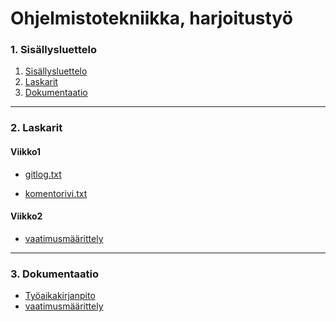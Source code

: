 Ohjelmistotekniikka, harjoitustyö
============
### 1. Sisällysluettelo
1. [Sisällysluettelo](#1-sisällysluettelo)
2. [Laskarit](#2-laskarit)
3. [Dokumentaatio](#3-dokumentaatio)


-----------

### 2. Laskarit


#### Viikko1

* [gitlog.txt](laskarit/viikko1/gitlog.txt)

* [komentorivi.txt](laskarit/viikko1/komentorivi.txt)



#### Viikko2

* [vaatimusmäärittely](documentation/requirement_analysis.md)

---

### 3. Dokumentaatio


* [Työaikakirjanpito](documentation/hours.md)
* [vaatimusmäärittely](documentation/requirement_analysis.md)

